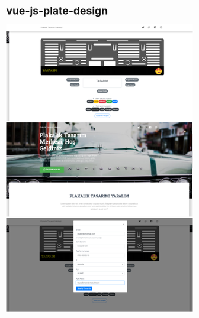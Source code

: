 # vue-js-plate-design
![Test Image 1](https://github.com/berkaybolac/vue-js-plakalik-tasarimi/blob/master/ex3.png)
![Test Image 2](https://github.com/berkaybolac/vue-js-plakalik-tasarimi/blob/master/ex1.png)
![Test Image 3](https://github.com/berkaybolac/vue-js-plakalik-tasarimi/blob/master/ex4.png)
